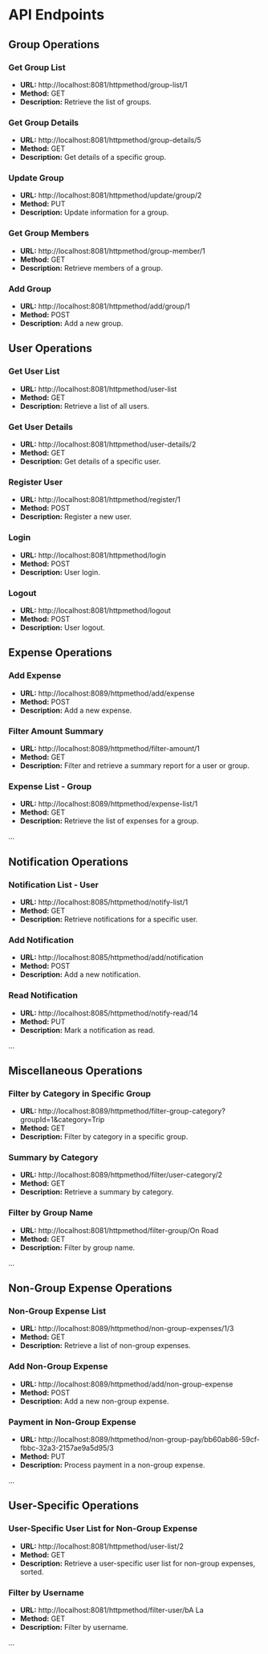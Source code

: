 # API Endpoints

## Group Operations

### Get Group List
- **URL:** http://localhost:8081/httpmethod/group-list/1
- **Method:** GET
- **Description:** Retrieve the list of groups.

### Get Group Details
- **URL:** http://localhost:8081/httpmethod/group-details/5
- **Method:** GET
- **Description:** Get details of a specific group.

### Update Group
- **URL:** http://localhost:8081/httpmethod/update/group/2
- **Method:** PUT
- **Description:** Update information for a group.

### Get Group Members
- **URL:** http://localhost:8081/httpmethod/group-member/1
- **Method:** GET
- **Description:** Retrieve members of a group.

### Add Group
- **URL:** http://localhost:8081/httpmethod/add/group/1
- **Method:** POST
- **Description:** Add a new group.

## User Operations

### Get User List
- **URL:** http://localhost:8081/httpmethod/user-list
- **Method:** GET
- **Description:** Retrieve a list of all users.

### Get User Details
- **URL:** http://localhost:8081/httpmethod/user-details/2
- **Method:** GET
- **Description:** Get details of a specific user.

### Register User
- **URL:** http://localhost:8081/httpmethod/register/1
- **Method:** POST
- **Description:** Register a new user.

### Login
- **URL:** http://localhost:8081/httpmethod/login
- **Method:** POST
- **Description:** User login.

### Logout
- **URL:** http://localhost:8081/httpmethod/logout
- **Method:** POST
- **Description:** User logout.

## Expense Operations

### Add Expense
- **URL:** http://localhost:8089/httpmethod/add/expense
- **Method:** POST
- **Description:** Add a new expense.

### Filter Amount Summary
- **URL:** http://localhost:8089/httpmethod/filter-amount/1
- **Method:** GET
- **Description:** Filter and retrieve a summary report for a user or group.

### Expense List - Group
- **URL:** http://localhost:8089/httpmethod/expense-list/1
- **Method:** GET
- **Description:** Retrieve the list of expenses for a group.

...

## Notification Operations

### Notification List - User
- **URL:** http://localhost:8085/httpmethod/notify-list/1
- **Method:** GET
- **Description:** Retrieve notifications for a specific user.

### Add Notification
- **URL:** http://localhost:8085/httpmethod/add/notification
- **Method:** POST
- **Description:** Add a new notification.

### Read Notification
- **URL:** http://localhost:8085/httpmethod/notify-read/14
- **Method:** PUT
- **Description:** Mark a notification as read.

...

## Miscellaneous Operations

### Filter by Category in Specific Group
- **URL:** http://localhost:8089/httpmethod/filter-group-category?groupId=1&category=Trip
- **Method:** GET
- **Description:** Filter by category in a specific group.

### Summary by Category
- **URL:** http://localhost:8089/httpmethod/filter/user-category/2
- **Method:** GET
- **Description:** Retrieve a summary by category.

### Filter by Group Name
- **URL:** http://localhost:8081/httpmethod/filter-group/On Road
- **Method:** GET
- **Description:** Filter by group name.

...

## Non-Group Expense Operations

### Non-Group Expense List
- **URL:** http://localhost:8089/httpmethod/non-group-expenses/1/3
- **Method:** GET
- **Description:** Retrieve a list of non-group expenses.

### Add Non-Group Expense
- **URL:** http://localhost:8089/httpmethod/add/non-group-expense
- **Method:** POST
- **Description:** Add a new non-group expense.

### Payment in Non-Group Expense
- **URL:** http://localhost:8089/httpmethod/non-group-pay/bb60ab86-59cf-fbbc-32a3-2157ae9a5d95/3
- **Method:** PUT
- **Description:** Process payment in a non-group expense.

...

## User-Specific Operations

### User-Specific User List for Non-Group Expense
- **URL:** http://localhost:8081/httpmethod/user-list/2
- **Method:** GET
- **Description:** Retrieve a user-specific user list for non-group expenses, sorted.

### Filter by Username
- **URL:** http://localhost:8081/httpmethod/filter-user/bA La
- **Method:** GET
- **Description:** Filter by username.

...
